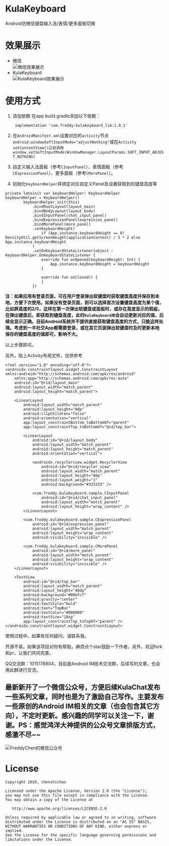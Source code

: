 # KulaKeyboard
Android仿微信键盘输入法/表情/更多面板切换

# 效果展示

+ 微信  
![微信效果展示](https://freddy-markdown.oss-cn-shenzhen.aliyuncs.com/img/1592060295634.gif)
+ KulaKeyboard  
![KulaKeyboard效果展示](https://freddy-markdown.oss-cn-shenzhen.aliyuncs.com/img/1593331059700.gif)


# 使用方式

1. 添加依赖
   在app build.gradle添加以下依赖：
   ```
    implementation 'com.freddy:kulakeyboard_lib:1.0.1'   
   ```

2. 在`AndroidManifest.xml`设置对应的`activity`节点`android:windowSoftInputMode="adjustNothing"`或在`Activity setContentView()之前调用window.setSoftInputMode(WindowManager.LayoutParams.SOFT_INPUT_ADJUST_NOTHING)`

3. 自定义输入法面板（参考`CInputPanel`）、表情面板（参考`CExpressionPanel`）、更多面板（参考`CMorePanel`）。

4. 初始化`KeyboardHelper`并绑定对应自定义Panel及设置获取到的键盘高度等
```
private lateinit var keyboardHelper: KeyboardHelper
keyboardHelper = KeyboardHelper()
        keyboardHelper.init(this)
            .bindRootLayout(layout_main)
            .bindBodyLayout(layout_body)
            .bindInputPanel(chat_input_panel)
            .bindExpressionPanel(expression_panel)
            .bindMorePanel(more_panel)
            .setKeyboardHeight(
                if (App.instance.keyboardHeight == 0) DensityUtil.getScreenHeight(applicationContext) / 5 * 2 else App.instance.keyboardHeight
            )
            .setOnKeyboardStateListener(object : KeyboardHelper.OnKeyboardStateListener {
                override fun onOpened(keyboardHeight: Int) {
                    App.instance.keyboardHeight = keyboardHeight
                }

                override fun onClosed() {
                }
            })
```
**注：如果应用有登录页面，可在用户登录弹出软键盘时获取键盘高度并保存到本地，方便下次使用。如果没有登录页面，则可以选择首次设置键盘高度为某个值，比如屏高度的2/5，这样在第一次弹出软键盘或面板时，或存在高度显示的瑕疵，在弹出键盘后，即获取到键盘高度，此时`KulaKeyboard库`会自动更新对应的值，后续会显示正确。目前Android系统并不提供直接获取键盘高度的方式，只能这样处理。考虑到一半社交App都需要登录，或在其它页面弹出软键盘时及时更新本地保存的键盘高度的值即可，影响不大。**

以上步骤即可。

另外，贴上Activity布局文件，仅供参考
```
<?xml version="1.0" encoding="utf-8"?>
<androidx.constraintlayout.widget.ConstraintLayout xmlns:android="http://schemas.android.com/apk/res/android"
    xmlns:app="http://schemas.android.com/apk/res-auto"
    android:id="@+id/layout_main"
    android:layout_width="match_parent"
    android:layout_height="match_parent">

    <LinearLayout
        android:layout_width="match_parent"
        android:layout_height="0dp"
        android:clipChildren="false"
        android:orientation="vertical"
        app:layout_constraintBottom_toBottomOf="parent"
        app:layout_constraintTop_toBottomOf="@id/top_bar">

        <LinearLayout
            android:id="@+id/layout_body"
            android:layout_width="match_parent"
            android:layout_height="match_parent"
            android:orientation="vertical">

            <androidx.recyclerview.widget.RecyclerView
                android:id="@+id/recycler_view"
                android:layout_width="match_parent"
                android:layout_height="0dp"
                android:layout_weight="1"
                android:background="#333333" />

            <com.freddy.kulakeyboard.sample.CInputPanel
                android:id="@+id/chat_input_panel"
                android:layout_width="match_parent"
                android:layout_height="wrap_content" />
        </LinearLayout>

        <com.freddy.kulakeyboard.sample.CExpressionPanel
            android:id="@+id/expression_panel"
            android:layout_width="match_parent"
            android:layout_height="wrap_content"
            android:visibility="invisible" />

        <com.freddy.kulakeyboard.sample.CMorePanel
            android:id="@+id/more_panel"
            android:layout_width="match_parent"
            android:layout_height="wrap_content"
            android:visibility="invisible" />
    </LinearLayout>

    <TextView
        android:id="@+id/top_bar"
        android:layout_width="match_parent"
        android:layout_height="48dp"
        android:background="#00bfcf"
        android:gravity="center"
        android:textStyle="bold"
        android:text="TopBar"
        android:textColor="#000000"
        android:textSize="18sp"
        app:layout_constraintTop_toTopOf="parent" />
</androidx.constraintlayout.widget.ConstraintLayout>
```

使用过程中，如果有任何疑问，请联系我。

开源不易。如果该项目对你有帮助，麻烦点个star鼓励一下作者。另外，欢迎fork和pr，让我们共同完善。

QQ交流群：1015178804，目前是Android IM技术交流群，后续写的文章，也会用此群进行交流。

## 最新新开了一个微信公众号，方便后续KulaChat发布一些系列文章，同时也是为了激励自己写作。主要发布一些原创的Android IM相关的文章（也会包含其它方向），不定时更新。感兴趣的同学可以关注一下，谢谢。PS：感觉鸿洋大神提供的公众号文章排版方式，感激不尽~~
![FreddyChen的微信公众号](https://user-gold-cdn.xitu.io/2020/6/30/1730421cb91b227b?w=430&h=430&f=jpeg&s=41819)

# License


    Copyright 2020, chenshichao

    Licensed under the Apache License, Version 2.0 (the "License");
    you may not use this file except in compliance with the License.
    You may obtain a copy of the License at

       http://www.apache.org/licenses/LICENSE-2.0

    Unless required by applicable law or agreed to in writing, software
    distributed under the License is distributed on an "AS IS" BASIS,
    WITHOUT WARRANTIES OR CONDITIONS OF ANY KIND, either express or implied.
    See the License for the specific language governing permissions and
    limitations under the License.

